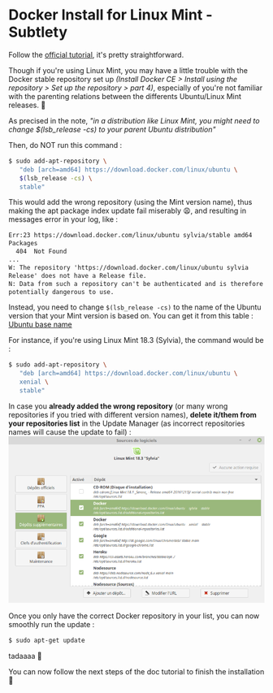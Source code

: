 # Docker Install for Linux Mint - Subtlety

Follow the [official tutorial](https://docs.docker.com/install/linux/docker-ce/ubuntu/), it's pretty straightforward.

Though if you're using Linux Mint, you may have a little trouble with the Docker stable repository set up
*(Install Docker CE > Install using the repository > Set up the repository > part 4)*,
especially of you're not familiar with the parenting relations between the differents Ubuntu/Linux Mint releases. :penguin:

As precised in the note, *"in a distribution like Linux Mint, you might need to change $(lsb_release -cs) to your parent Ubuntu distribution"*

Then, do NOT run this command :
```bash
$ sudo add-apt-repository \
   "deb [arch=amd64] https://download.docker.com/linux/ubuntu \
   $(lsb_release -cs) \
   stable"
```
This would add the wrong repository (using the Mint version name), thus making the apt package index update fail miserably  :weary:, and resulting in messages error in your log, like :
```
Err:23 https://download.docker.com/linux/ubuntu sylvia/stable amd64 Packages
  404  Not Found
...
W: The repository 'https://download.docker.com/linux/ubuntu sylvia Release' does not have a Release file.
N: Data from such a repository can't be authenticated and is therefore potentially dangerous to use.
```

Instead, you need to change `$(lsb_release -cs)` to the name of the Ubuntu version that your Mint version is based on.
You can get it from this table : [Ubuntu base name](https://doc.ubuntu-fr.org/linux_mint#versionnage)

For instance, if you're using Linux Mint 18.3 (Sylvia), the command would be :
```bash
$ sudo add-apt-repository \
   "deb [arch=amd64] https://download.docker.com/linux/ubuntu \
   xenial \
   stable"
```

In case you **already added the wrong repository** (or many wrong repositories if you tried with different version names), **delete it/them from your repositories list** in the Update Manager (as incorrect repositories names will cause the update to fail) :
![repositories screenshot](screenshots/repositories_list.png "Delete useless repositories")

Once you only have the correct Docker repository in your list, you can now smoothly run the update :
```bash
$ sudo apt-get update
```
tadaaaa :tada:

You can now follow the next steps of the doc tutorial to finish the installation :whale:

